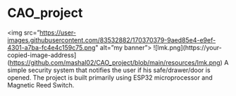 # CAO_project
<img src=”https://user-images.githubusercontent.com/83532882/170370379-9aed85e4-e9ef-4301-a7ba-fc4e4c159c75.png" alt=”my banner”>
![lmk.png](https://your-copied-image-address](https://github.com/mashal02/CAO_project/blob/main/resources/lmk.png)
A simple security system that notifies the user if his safe/drawer/door is opened. 
The project is built primarily using ESP32 microprocessor and Magnetic Reed Switch.
